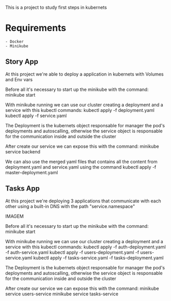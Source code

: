 This is a project to study first steps in kubernets

# Requirements
    - Docker
    - Minikube

## Story App
At this project we're able to deploy a application in kubernets with Volumes and Env vars

Before all it's necessary to start up the minikube with the command:
minikube start

With minikube running we can use our cluster creating a deployment and a service with this kubectl commands:
kubectl apply -f deployment.yaml
kubectl apply -f service.yaml

The Deployment is the kubernets object responsable for manager the pod's deployments and autoscalling, otherwise the service object is
responsable for the communication inside and outside the cluster

After create our service we can expose this with the command:
minikube service backend

We can also use the merged yaml files that contains all the content from deployment.yaml and service.yaml using the command
kubectl apply -f master-deployment.yaml

## Tasks App
At this project we're deploying 3 applications that communicate with each other using a built-in DNS with the path "service.namespace"

IMAGEM

Before all it's necessary to start up the minikube with the command:
minikube start

With minikube running we can use our cluster creating a deployment and a service with this kubectl commands:
kubectl apply -f auth-deployment.yaml  -f auth-service.yaml
kubectl apply -f users-deployment.yaml -f users-service.yaml
kubectl apply -f tasks-service.yaml    -f tasks-deployment.yaml

The Deployment is the kubernets object responsable for manager the pod's deployments and autoscalling, otherwise the service object is
responsable for the communication inside and outside the cluster

After create our service we can expose this with the command:
minikube service users-service
minikube service tasks-service

